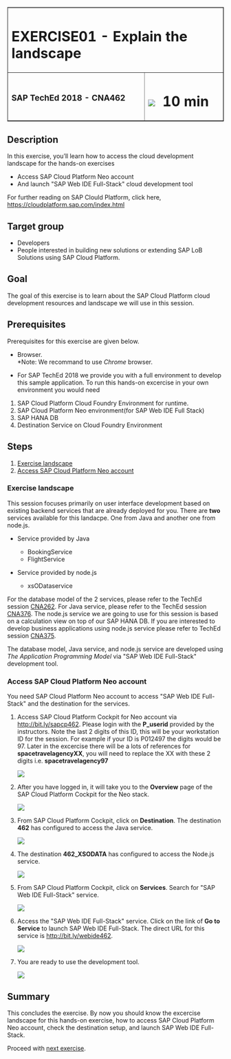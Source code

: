 <table width=100% border=>
<tr><td colspan=2><h1>EXERCISE01 - Explain the landscape</h1></td></tr>
<tr><td><h3>SAP TechEd 2018 - CNA462</h3></td><td><h1><img src="images/clock.png"> &nbsp;10 min</h1></td></tr>
</table>


## Description
In this exercise, you’ll learn how to access the cloud development landscape for the hands-on exercises

* Access SAP Cloud Platform Neo account
* And launch "SAP Web IDE Full-Stack" cloud development tool

For further reading on SAP Clould Platform, click here,
<https://cloudplatform.sap.com/index.html>


## Target group

* Developers
* People interested in building new solutions or extending SAP LoB Solutions using SAP Cloud Platform.


## Goal

The goal of this exercise is to learn about the SAP Cloud Platform cloud development resources and landscape we will use in this session.


## Prerequisites
  
Prerequisites for this exercise are given below.

* Browser.  
*Note: We recommand to use *Chrome* browser.

* For SAP TechEd 2018 we provide you with a full environment to develop this sample application. To run this hands-on excercise in your own environment you would need

1. SAP Cloud Platform Cloud Foundry Environment for runtime. 
1. SAP Cloud Platform Neo environment(for SAP Web IDE Full Stack)
1. SAP HANA DB
1. Destination Service on Cloud Foundry Environment

## Steps

1. [Exercise landscape](#exercise-landscape)
1. [Access SAP Cloud Platform Neo account](#access-neo)


### <a name="exercise-landscape"></a> Exercise landscape
This session focuses primarily on user interface development based on existing backend services that are already deployed for you. There are **two** services available for this landacpe. One from Java and another one from node.js.

* Service provided by Java
	- BookingService
	- FlightService
	
* Service provided by node.js
	- xsODataservice 

For the database model of the 2 services, please refer to the TechEd session [CNA262](https://github.com/SAP/cloud-sample-spaceflight-hana).
For Java service, please refer to the TechEd session [CNA376](https://github.com/SAP/cloud-sample-spaceflight-java).
The node.js service we are going to use for this session is based on a calculation view on top of our SAP HANA DB. If you are interested to develop business applications using node.js service please refer to TechEd session [CNA375](https://github.com/SAP/cloud-sample-spaceflight-node).

The database model, Java service, and node.js service are developed using *The Application Programming Model* via "SAP Web IDE Full-Stack" development tool.

### <a name="access-neo"></a>Access SAP Cloud Platform Neo account
You need SAP Cloud Platform Neo account to access "SAP Web IDE Full-Stack" and the destination for the services.

1.	Access SAP Cloud Platform Cockpit for Neo account via <http://bit.ly/sapcp462>. Please login with the **P_userid** provided by the instructors. Note the last 2 digits of this ID, this will be your workstation ID for the session. For example if your ID is P012497 the digits would be 97. Later in the excercise there will be a lots of references for **spacetravelagencyXX**, you will need to replace the XX with these 2 digits i.e. **spacetravelagency97** 

	![](images/1.png) 

1. After you have logged in, it will take you to the **Overview** page of the SAP Cloud Platform Cockpit for the Neo stack.

	![](images/2.png)


1.	From SAP Cloud Platform Cockpit, click on **Destination**. The destination **462** has configured to access the Java service.

	![](images/6.png)  

1.	The destination **462_XSODATA** has configured to access the Node.js service.

	![](images/6-1.png)
	
1.	From SAP Cloud Platform Cockpit, click on **Services**. Search for "SAP Web IDE Full-Stack" service.

	![](images/3.png)

1.	Access the "SAP Web IDE Full-Stack" service.  Click on the link of **Go to Service** to launch SAP Web IDE Full-Stack. The direct URL for this service is <http://bit.ly/webide462>.
   
	![](images/4.png)
	
1.	You are ready to use the development tool.

	![](images/5.png) 


## Summary
This concludes the exercise. By now you should know the excercise landscape for this hands-on exercise, how to access SAP Cloud Platform Neo account, check the destination setup, and launch SAP Web IDE Full-Stack.

Proceed with [next exercise](/././_excercise_/Exercise02/Exercise02.md).
